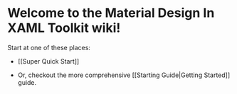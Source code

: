 # Welcome to the Material Design In XAML Toolkit wiki!

Start at one of these places:

* [[Super Quick Start]]

* Or, checkout the more comprehensive [[Starting Guide|Getting Started]] guide.